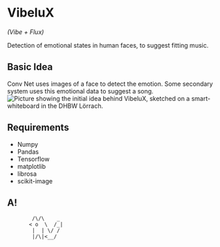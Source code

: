 # VibeluX
*(Vibe + Flux)*

Detection of emotional states in human faces, to suggest fitting music.

## Basic Idea

Conv Net uses images of a face to detect the emotion.
Some secondary system uses this emotional data to suggest a song.
![Picture showing the initial idea behind VibeluX, sketched on a smart-whiteboard in the DHBW Lörrach.](img/Tafelbild_0.png)


## Requirements

- Numpy
- Pandas
- Tensorflow
- matplotlib
- librosa
- scikit-image


## A!
```
        /\/\    _
       < o  \  /_|
        |  | \/ /
        |/\|<__/
```

